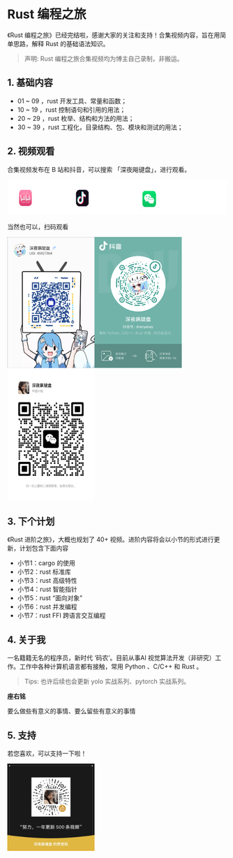 # Rust 编程之旅

《Rust 编程之旅》已经完结啦，感谢大家的关注和支持！合集视频内容，旨在用简单思路，解释 Rust 的基础语法知识。

> 声明: Rust 编程之旅合集视频均为博主自己录制，非搬运。

## 1. 基础内容

- 01 ~ 09 ，rust 开发工具、常量和函数；
- 10 ~ 19 ，rust 控制语句和引用的用法；
- 20 ~ 29 ，rust 枚举、结构和方法的用法；
- 30 ~ 39 ，rust 工程化，目录结构、包、模块和测试的用法；

## 2. 视频观看

合集视频发布在 B 站和抖音，可以搜索 「深夜飚键盘」，进行观看。

<img src="https://github.com/shenyekey/rust-simple/blob/main/image/concat.png" height="80"> 

当然也可以，扫码观看

<img src="https://github.com/shenyekey/rust-simple/blob/main/image/blibli.png" width="200" height="300"><img src="https://github.com/shenyekey/rust-simple/blob/main/image/douyin.png" width="200" height="300"><img src="https://github.com/shenyekey/rust-simple/blob/main/image/weixin.jpeg" width="200" height="300"/>

## 3. 下个计划

《Rust 进阶之旅》，大概也规划了 40+ 视频。进阶内容将会以小节的形式进行更新，计划包含下面内容

- 小节1：cargo 的使用
- 小节2：rust 标准库
- 小节3：rust 高级特性
- 小节4：rust 智能指针
- 小节5：rust “面向对象”
- 小节6：rust 并发编程
- 小节7：rust FFI 跨语言交互编程

## 4. 关于我

一名籍籍无名的程序员，新时代 ‘码农’。目前从事AI 视觉算法开发（非研究）工作。工作中各种计算机语言都有接触，常用 Python 、C/C++ 和 Rust 。

> Tips: 也许后续也会更新 yolo 实战系列、pytorch 实战系列。

**座右铭**

要么做些有意义的事情、要么留些有意义的事情


## 5. 支持

若您喜欢，可以支持一下啦！

<img src="https://github.com/shenyekey/rust-simple/blob/main/image/weixin_support.jpeg" width="200" height="200">

